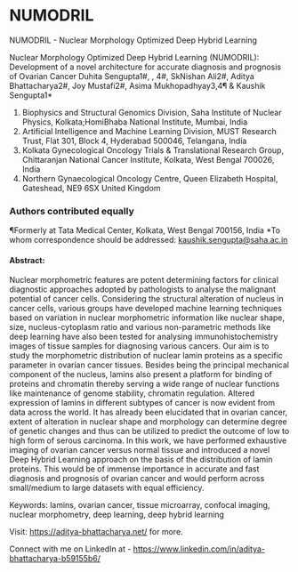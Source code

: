 # NUMODRIL
NUMODRIL - Nuclear Morphology  Optimized Deep Hybrid Learning

Nuclear Morphology Optimized Deep Hybrid Learning (NUMODRIL): Development of a novel architecture for accurate diagnosis and prognosis of Ovarian Cancer 
Duhita Sengupta1#, , 4#, SkNishan Ali2#, Aditya Bhattacharya2#, Joy Mustafi2#, Asima Mukhopadhyay3,4¶ & Kaushik Sengupta1*
1.	Biophysics and Structural Genomics Division, Saha Institute of Nuclear Physics, Kolkata;HomiBhaba National Institute, Mumbai, India
2.	Artificial Intelligence and Machine Learning Division, MUST Research Trust, Flat 301, Block 4, Hyderabad 500046, Telangana, India
3.	Kolkata Gynecological Oncology Trials & Translational Research Group, Chittaranjan National Cancer Institute, Kolkata, West Bengal 700026, India
4.	Northern Gynaecological Oncology Centre, Queen Elizabeth Hospital, Gateshead, NE9 6SX United Kingdom

### Authors contributed equally
¶Formerly at Tata Medical Center, Kolkata, West Bengal 700156, India
*To whom correspondence should be addressed: kaushik.sengupta@saha.ac.in



#### Abstract:

Nuclear morphometric features are potent determining factors for clinical diagnostic approaches adopted by pathologists to analyse the malignant potential of cancer cells. Considering the structural alteration of nucleus in cancer cells, various groups have developed machine learning techniques based on variation in nuclear morphometric information like nuclear shape, size, nucleus-cytoplasm ratio and various non-parametric methods like deep learning have also been tested for analysing immunohistochemistry images of tissue samples for diagnosing various cancers. Our aim is to study the morphometric distribution of nuclear lamin proteins as a specific parameter in ovarian cancer tissues. Besides being the principal mechanical component of the nucleus, lamins also present a platform for binding of proteins and chromatin thereby serving a wide range of nuclear functions like maintenance of genome stability, chromatin regulation. Altered expression of lamins in different subtypes of cancer is now evident from data across the world. It has already been elucidated that in ovarian cancer, extent of alteration in nuclear shape and morphology can determine degree of genetic changes and thus can be utilized to predict the outcome of low to high form of serous carcinoma. In this work, we have performed exhaustive imaging of ovarian cancer versus normal tissue and introduced a novel Deep Hybrid Learning approach on the basis of the distribution of lamin proteins. This would be of immense importance in accurate and fast diagnosis and prognosis of ovarian cancer and would perform across small/medium to large datasets with equal efficiency.
 
Keywords: lamins, ovarian cancer, tissue microarray, confocal imaging, nuclear morphometry, deep learning, deep hybrid learning


Visit: https://aditya-bhattacharya.net/ for more.

Connect with me on LinkedIn at - https://www.linkedin.com/in/aditya-bhattacharya-b59155b6/
